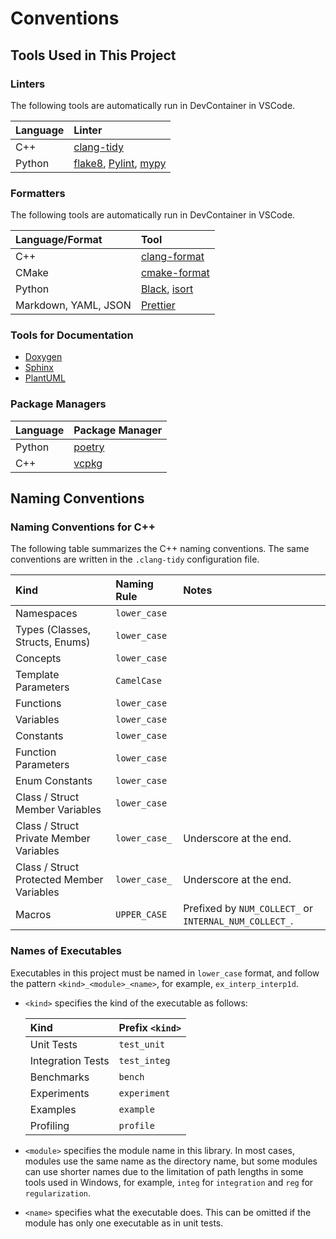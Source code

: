 # Conventions

## Tools Used in This Project

### Linters

The following tools are automatically run in DevContainer in VSCode.

| Language | Linter                                                                                                                                       |
| :------- | :------------------------------------------------------------------------------------------------------------------------------------------- |
| C++      | [clang-tidy](https://clang.llvm.org/extra/clang-tidy/)                                                                                       |
| Python   | [flake8](https://flake8.pycqa.org/en/latest/), [Pylint](https://pylint.pycqa.org/en/latest/), [mypy](https://mypy.readthedocs.io/en/stable/) |

### Formatters

The following tools are automatically run in DevContainer in VSCode.

| Language/Format      | Tool                                                                                      |
| :------------------- | :---------------------------------------------------------------------------------------- |
| C++                  | [clang-format](https://clang.llvm.org/docs/ClangFormat.html)                              |
| CMake                | [cmake-format](https://github.com/cheshirekow/cmake_format)                               |
| Python               | [Black](https://black.readthedocs.io/en/stable/), [isort](https://pycqa.github.io/isort/) |
| Markdown, YAML, JSON | [Prettier](https://prettier.io/)                                                          |

### Tools for Documentation

- [Doxygen](https://www.doxygen.nl/index.html)
- [Sphinx](https://www.sphinx-doc.org/)
- [PlantUML](https://plantuml.com/en/)

### Package Managers

| Language | Package Manager                      |
| :------- | :----------------------------------- |
| Python   | [poetry](https://python-poetry.org/) |
| C++      | [vcpkg](https://vcpkg.io)            |

## Naming Conventions

### Naming Conventions for C++

The following table summarizes the C++ naming conventions.
The same conventions are written in the `.clang-tidy` configuration file.

| Kind                                      | Naming Rule   | Notes                                                  |
| :---------------------------------------- | :------------ | :----------------------------------------------------- |
| Namespaces                                | `lower_case`  |                                                        |
| Types (Classes, Structs, Enums)           | `lower_case`  |                                                        |
| Concepts                                  | `lower_case`  |                                                        |
| Template Parameters                       | `CamelCase`   |                                                        |
| Functions                                 | `lower_case`  |                                                        |
| Variables                                 | `lower_case`  |                                                        |
| Constants                                 | `lower_case`  |                                                        |
| Function Parameters                       | `lower_case`  |                                                        |
| Enum Constants                            | `lower_case`  |                                                        |
| Class / Struct Member Variables           | `lower_case`  |                                                        |
| Class / Struct Private Member Variables   | `lower_case_` | Underscore at the end.                                 |
| Class / Struct Protected Member Variables | `lower_case_` | Underscore at the end.                                 |
| Macros                                    | `UPPER_CASE`  | Prefixed by `NUM_COLLECT_` or `INTERNAL_NUM_COLLECT_`. |

### Names of Executables

Executables in this project must be named in `lower_case` format,
and follow the pattern `<kind>_<module>_<name>`,
for example, `ex_interp_interp1d`.

- `<kind>` specifies the kind of the executable as follows:

  | Kind              | Prefix `<kind>` |
  | :---------------- | :-------------- |
  | Unit Tests        | `test_unit`     |
  | Integration Tests | `test_integ`    |
  | Benchmarks        | `bench`         |
  | Experiments       | `experiment`    |
  | Examples          | `example`       |
  | Profiling         | `profile`       |

- `<module>` specifies the module name in this library.
  In most cases, modules use the same name as the directory name,
  but some modules can use shorter names
  due to the limitation of path lengths in some tools used in Windows,
  for example, `integ` for `integration` and `reg` for `regularization`.

- `<name>` specifies what the executable does.
  This can be omitted if the module has only one executable
  as in unit tests.
